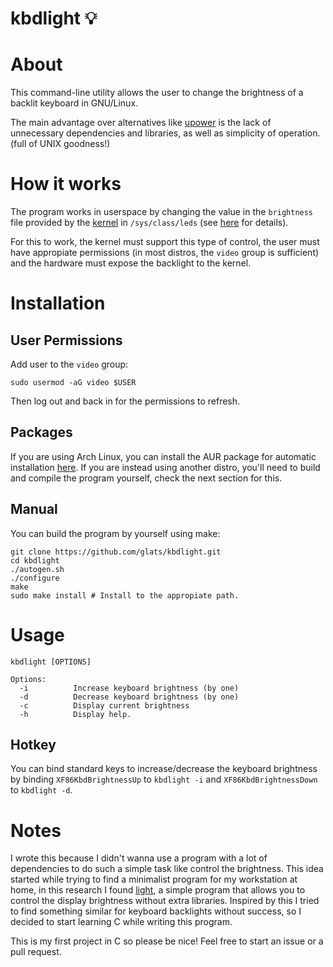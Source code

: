 # kbdlight 💡
# About
This command-line utility allows the user to change the brightness of a backlit keyboard in GNU/Linux.

The main advantage over alternatives like [upower](https://upower.freedesktop.org/) is the lack of unnecessary dependencies and libraries, as well as simplicity of operation. (full of UNIX goodness!)

# How it works
The program works in userspace by changing the value in the `brightness` file provided by the [kernel](https://www.kernel.org/) in `/sys/class/leds` (see [here](https://www.kernel.org/doc/Documentation/leds/leds-class.txt) for details).

For this to work, the kernel must support this type of control, the user must have appropiate permissions (in most distros, the `video` group is sufficient) and the hardware must expose the backlight to the kernel.

# Installation
## User Permissions
Add user to the `video` group:
```
sudo usermod -aG video $USER
```
Then log out and back in for the permissions to refresh.
## Packages
If you are using Arch Linux, you can install the AUR package for automatic installation [here](https://aur.archlinux.org/packages/kbdlight-git/).
If you are instead using another distro, you'll need to build and compile the program yourself, check the next section for this.

## Manual
You can build the program by yourself using make:
 ```
 git clone https://github.com/glats/kbdlight.git
 cd kbdlight
 ./autogen.sh
 ./configure
 make
 sudo make install # Install to the appropiate path.
 ```

# Usage
```
kbdlight [OPTIONS]

Options:
  -i          Increase keyboard brightness (by one)
  -d          Decrease keyboard brightness (by one)
  -c          Display current brightness
  -h          Display help.
```

## Hotkey
You can bind standard keys to increase/decrease the keyboard brightness by binding `XF86KbdBrightnessUp` to `kbdlight -i` and `XF86KbdBrightnessDown` to `kbdlight -d`.

# Notes
I wrote this because I didn't wanna use a program with a lot of dependencies to do such a simple task like control the brightness. This idea started while trying to find a minimalist program for my workstation at home, in this research I found [light](https://github.com/haikarainen/light), a simple program that allows you to control the display brightness without extra libraries. Inspired by this I tried to find something similar for keyboard backlights without success, so I decided to start learning C while writing this program. 

This is my first project in C so please be nice! Feel free to start an issue or a pull request.